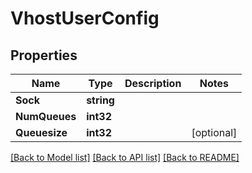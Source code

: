 # VhostUserConfig

## Properties

Name | Type | Description | Notes
------------ | ------------- | ------------- | -------------
**Sock** | **string** |  | 
**NumQueues** | **int32** |  | 
**Queuesize** | **int32** |  | [optional] 

[[Back to Model list]](../README.md#documentation-for-models) [[Back to API list]](../README.md#documentation-for-api-endpoints) [[Back to README]](../README.md)



